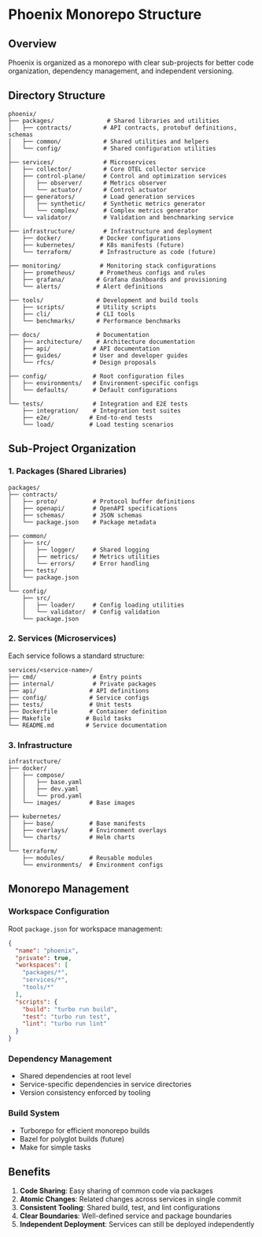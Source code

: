 # Phoenix Monorepo Structure

## Overview
Phoenix is organized as a monorepo with clear sub-projects for better code organization, dependency management, and independent versioning.

## Directory Structure

```
phoenix/
├── packages/               # Shared libraries and utilities
│   ├── contracts/         # API contracts, protobuf definitions, schemas
│   ├── common/            # Shared utilities and helpers
│   └── config/            # Shared configuration utilities
│
├── services/              # Microservices
│   ├── collector/         # Core OTEL collector service
│   ├── control-plane/     # Control and optimization services
│   │   ├── observer/      # Metrics observer
│   │   └── actuator/      # Control actuator
│   ├── generators/        # Load generation services
│   │   ├── synthetic/     # Synthetic metrics generator
│   │   └── complex/       # Complex metrics generator
│   └── validator/         # Validation and benchmarking service
│
├── infrastructure/        # Infrastructure and deployment
│   ├── docker/           # Docker configurations
│   ├── kubernetes/       # K8s manifests (future)
│   └── terraform/        # Infrastructure as code (future)
│
├── monitoring/           # Monitoring stack configurations
│   ├── prometheus/       # Prometheus configs and rules
│   ├── grafana/         # Grafana dashboards and provisioning
│   └── alerts/          # Alert definitions
│
├── tools/               # Development and build tools
│   ├── scripts/         # Utility scripts
│   ├── cli/             # CLI tools
│   └── benchmarks/      # Performance benchmarks
│
├── docs/                # Documentation
│   ├── architecture/    # Architecture documentation
│   ├── api/            # API documentation
│   ├── guides/         # User and developer guides
│   └── rfcs/           # Design proposals
│
├── config/             # Root configuration files
│   ├── environments/   # Environment-specific configs
│   └── defaults/       # Default configurations
│
└── tests/              # Integration and E2E tests
    ├── integration/    # Integration test suites
    ├── e2e/           # End-to-end tests
    └── load/          # Load testing scenarios
```

## Sub-Project Organization

### 1. Packages (Shared Libraries)
```
packages/
├── contracts/
│   ├── proto/          # Protocol buffer definitions
│   ├── openapi/        # OpenAPI specifications
│   ├── schemas/        # JSON schemas
│   └── package.json    # Package metadata
│
├── common/
│   ├── src/
│   │   ├── logger/     # Shared logging
│   │   ├── metrics/    # Metrics utilities
│   │   └── errors/     # Error handling
│   ├── tests/
│   └── package.json
│
└── config/
    ├── src/
    │   ├── loader/     # Config loading utilities
    │   └── validator/  # Config validation
    └── package.json
```

### 2. Services (Microservices)
Each service follows a standard structure:
```
services/<service-name>/
├── cmd/                # Entry points
├── internal/           # Private packages
├── api/               # API definitions
├── config/            # Service configs
├── tests/             # Unit tests
├── Dockerfile         # Container definition
├── Makefile          # Build tasks
└── README.md         # Service documentation
```

### 3. Infrastructure
```
infrastructure/
├── docker/
│   ├── compose/
│   │   ├── base.yaml
│   │   ├── dev.yaml
│   │   └── prod.yaml
│   └── images/        # Base images
│
├── kubernetes/
│   ├── base/          # Base manifests
│   ├── overlays/      # Environment overlays
│   └── charts/        # Helm charts
│
└── terraform/
    ├── modules/       # Reusable modules
    └── environments/  # Environment configs
```

## Monorepo Management

### Workspace Configuration
Root `package.json` for workspace management:
```json
{
  "name": "phoenix",
  "private": true,
  "workspaces": [
    "packages/*",
    "services/*",
    "tools/*"
  ],
  "scripts": {
    "build": "turbo run build",
    "test": "turbo run test",
    "lint": "turbo run lint"
  }
}
```

### Dependency Management
- Shared dependencies at root level
- Service-specific dependencies in service directories
- Version consistency enforced by tooling

### Build System
- Turborepo for efficient monorepo builds
- Bazel for polyglot builds (future)
- Make for simple tasks

## Benefits

1. **Code Sharing**: Easy sharing of common code via packages
2. **Atomic Changes**: Related changes across services in single commit
3. **Consistent Tooling**: Shared build, test, and lint configurations
4. **Clear Boundaries**: Well-defined service and package boundaries
5. **Independent Deployment**: Services can still be deployed independently